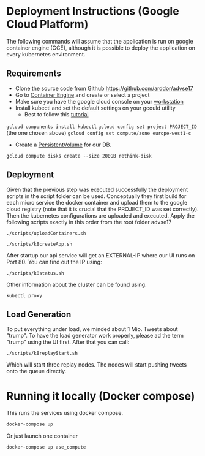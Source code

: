 # Deployment Instructions (Google Cloud Platform)

The following commands will assume that the application is run on google container engine (GCE), although it is possible to deploy the application on every kubernetes environment.


## Requirements

* Clone the source code from Github https://github.com/arddor/advse17
* Go to [Container Engine](https://console.cloud.google.com/project/_/kubernetes/list?_ga=1.236200065.1403830672.1494830303) and create or select a project
* Make sure you have the google cloud console on your [workstation](https://cloud.google.com/sdk/docs/quickstarts)
* Install kubectl and set the default settings on your gcould utility
    * Best to follow this [tutorial](https://cloud.google.com/container-engine/docs/tutorials/hello-node)

```gcloud components install kubectl```
```gcloud config set project PROJECT_ID``` (the one chosen above)
```gcloud config set compute/zone europe-west1-c```

* Create a [PersistentVolume](https://cloud.google.com/container-engine/docs/tutorials/persistent-disk/) for our DB.

```gcloud compute disks create --size 200GB rethink-disk```
    

## Deployment

Given that the previous step was executed successfully the deployment scripts in the script folder can be used. Conceptually they first build for each micro service the docker container and upload them to the google cloud registry (note that it is crucial that the PROJECT_ID was set correctly). Then the kubernetes configurations are uploaded and executed. Apply the following scripts exactly in this order from the root folder advse17

```./scripts/uploadContainers.sh```

```./scripts/k8createApp.sh```

After startup our api service will get an EXTERNAL-IP where our UI runs on Port 80. You can find out the IP using:

```./scripts/k8status.sh```

Other information about the cluster can be found using.

```kubectl proxy```


## Load Generation

To put everything under load, we minded about 1 Mio. Tweets about "trump". To have the load generator work properly, please ad the term "trump" using the UI first. After that you can call:

```./scripts/k8replayStart.sh```

Which will start three replay nodes. The nodes will start pushing tweets onto the queue directly.



# Running it locally (Docker compose)

This runs the services using docker compose.

```bash
docker-compose up
```

Or just launch one container

```bash
docker-compose up ase_compute
```
